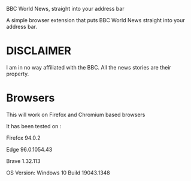 BBC World News, straight into your address bar

A simple browser extension that puts BBC World News straight into your address bar.

# DISCLAIMER

I am in no way affiliated with the BBC. All the news stories are their property.

# Browsers

This will work on Firefox and Chromium based browsers

It has been tested on :

Firefox 94.0.2

Edge 96.0.1054.43

Brave 1.32.113

OS Version: Windows 10 Build 19043.1348
